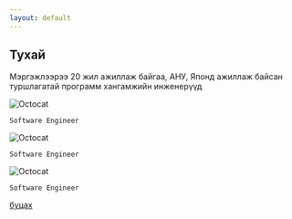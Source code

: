 ```yaml
---
layout: default
---
```


## Тухай

Мэргэжлээрээ 20 жил ажиллаж байгаа, АНУ, Японд ажиллаж байсан туршлагатай программ хангамжийн инженерүүд

![Octocat](https://github.githubassets.com/images/icons/emoji/octocat.png)

``` Software Engineer ```

![Octocat](https://github.githubassets.com/images/icons/emoji/octocat.png)

``` Software Engineer ```

![Octocat](https://github.githubassets.com/images/icons/emoji/octocat.png)

``` Software Engineer ```

[буцах](./)
